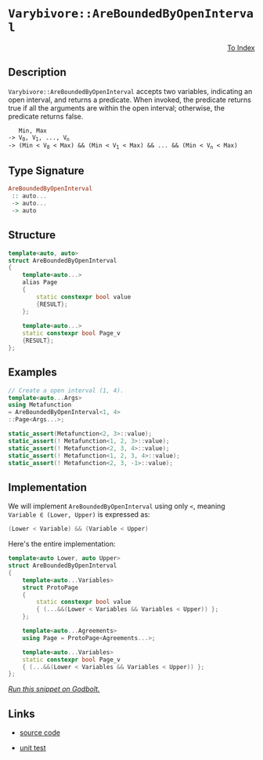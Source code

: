 <!-- Copyright 2024 Feng Mofan
SPDX-License-Identifier: Apache-2.0 -->

# `Varybivore::AreBoundedByOpenInterval`

<p style='text-align: right;'><a href="../../../facilities/metafunctions.md#varybivore-are-bounded-by-open-interval">To Index</a></p>

## Description

`Varybivore::AreBoundedByOpenInterval` accepts two variables, indicating an open interval, and returns a predicate.
When invoked, the predicate returns true if all the arguments are within the open interval;
otherwise, the predicate returns false.

<pre><code>   Min, Max
-> V<sub>0</sub>, V<sub>1</sub>, ..., V<sub>n</sub>
-> (Min &lt; V<sub>0</sub> &lt; Max) && (Min &lt; V<sub>1</sub> &lt; Max) && ... && (Min &lt; V<sub>n</sub> &lt; Max)</code></pre>

## Type Signature

```Haskell
AreBoundedByOpenInterval
 :: auto...
 -> auto...
 -> auto
```

## Structure

```C++
template<auto, auto>
struct AreBoundedByOpenInterval
{
    template<auto...>
    alias Page
    {
        static constexpr bool value
        {RESULT};
    };
    
    template<auto...>
    static constexpr bool Page_v
    {RESULT};
};
```

## Examples

```C++
// Create a open interval (1, 4).
template<auto...Args>
using Metafunction
= AreBoundedByOpenInterval<1, 4>
::Page<Args...>;

static_assert(Metafunction<2, 3>::value);
static_assert(! Metafunction<1, 2, 3>::value);
static_assert(! Metafunction<2, 3, 4>::value);
static_assert(! Metafunction<1, 2, 3, 4>::value);
static_assert(! Metafunction<2, 3, -1>::value);
```

## Implementation

We will implement `AreBoundedByOpenInterval` using only `<`, meaning <code>Variable &in; (Lower, Upper)</code> is expressed as:

```C++
(Lower < Variable) && (Variable < Upper)
```

Here's the entire implementation:

```C++
template<auto Lower, auto Upper>
struct AreBoundedByOpenInterval
{
    template<auto...Variables>
    struct ProtoPage
    {
        static constexpr bool value
        { (...&&(Lower < Variables && Variables < Upper)) };
    };

    template<auto...Agreements>
    using Page = ProtoPage<Agreements...>;

    template<auto...Variables>
    static constexpr bool Page_v 
    { (...&&(Lower < Variables && Variables < Upper)) };
};
```

[*Run this snippet on Godbolt.*](https://godbolt.org/#z:OYLghAFBqd5QCxAYwPYBMCmBRdBLAF1QCcAaPECAMzwBtMA7AQwFtMQByARg9KtQYEAysib0QXACx8BBAKoBnTAAUAHpwAMvAFYTStJg1DIApACYAQuYukl9ZATwDKjdAGFUtAK4sGISQAcpK4AMngMmAByPgBGmMQgAMyJpAAOqAqETgwe3r7%2BQemZjgJhEdEscQnJtpj2JQxCBEzEBLk%2BfoG19dlNLQRlUbHxSSkKza3t%2BV3j/YMVVaMAlLaoXsTI7BwEmCypBjsmiW5MXkQA1CGoAO7xpOenF3KpqfFH2CYaAILjxF4O5y%2BxEwFjWDCw6AsAE8APKvBgASUE8QAbmJPl8TAB2Kzfc74847PYHTBHE5nVAAOmpADUWngmDF6Ap3hiCedfv8COdlMRUERlExgKS8QTsbivuz2bNHMhzmgGONMKpUsRzjFUJ5zmjvCLJVL8eLzhBqZTzAA2C0QK63NVk8504gMpmYBTnC0Wh30xnM93Hc7PV7EJZLd1YgAiRwl7OxkcSErZBKJ%2ByYh2Ojyp1K%2BwGBu0YBBZiQ%2BovxXkyRh5QswfvDPL5AqrZOzubYggUptZ8YxifxyZJZIzpsdzuZrJLHOasvlAiVKrVGq1guFAH0Ue7x0aTdSPWZzdabvE/W4vU6fa73bvPcOz277YH4iGw3GExGo93vgB6ABUP9/f4/GLfj%2BAAq2BCMBv4AZ%2Bf4wV%2BUGYp%2BH7nG4wKptWTDnKg8LnOEOzEDqxpcPckhLGa3x9mhA4UqaQLAIWxZfGW4TAOcACymDNFQXgMA42TdoktZAiCYIQtCcKMEieE6mSRHnJIY5fCAIBLqSxy0e225Fm%2B3wYjKeDIMuTAKEorQQOxnHcbxAhkmY9yJO8Sk6l4mBLNpPyTvphnGfEBAQGAYBsRxTBcTxDQyfctnnPZRaOWIzmuV23x6QZRkmb5/mBRZoV8cckUpHJDkgE5LluclXlpX5AXmcFllhccsl5cRhXFQlEplalPmVZlNXZdZuV2fcAC0XDNXFJXxhwKy0JwACsvB%2BBwWikKgnBuNY1gcmsGzVuYiQ8KQBCaJNKwANYgDNZiUliZiBAEM0aAAnBdGjmgEKTTRwki8CwEgaBopALUtK0cLwCggP9h2LZNpBwLAMCICAawEKkZzkJQaB7HQ8SRKwWyqAE5qDeakjnMAyBylIlJmLwmD4EQTroHo/CCCIYjsFIMiCIoKjqFDpC6ER1zEEwqScDwU2zfNR3LZwMJnCj3KoFQ5z44TxOk%2BT5yU2YxoeJj9B2mYe1LLwkNaCsEBIBjqRY2QFAQNbtsgMAUi2TQtB4WDEAxNLMThC0UJi7wfvMMQsIxNomAOEHpAY62BAwgwtCB3zWAxF4wAnLQtBg9wvBYCwhjAOIqd4MCvEoq60vKlHZxbPtuF1NLtB4DEwthx4WDSwQTo/XnpCV8QGpKOGuxFy3RhHSsVAGHRNJ4Jg1ziQt%2B3M8IojiBza/c2o0sC/oRcoOtlj6K3YOQCsWENLng3jOgRzhqYljWGYQODwzVcX90UcNC44JTH4IioRwhDEqCMIiRQsgCAAXoSBDR5jDASEROwP9egTDaJ4DoegUFWUaOghBYCkG2HQTA5B%2BCQELHASsBQW1NgSAlhwOaANpbAxVgTImJMyYU0kFTY0uBCAkAvMbU2U8VgIEwEwLACQICnX8IkSkD1EhYkkBoSQN1zR/RmuaB6%2BhOBfVID9PalJzRcFeg9AIpiZqSC4DNRR5pmF82BqDcGB0p4w3hpbRG8tUb20dgbHGbBOAtBYCiLEg0MLIAMBWLgD1KRcEpEtWmAiGZM1kKzTe0ht5KF3nzXQtkhYiyDgwphgNeDAzlsjM4mFlbBNCeE%2BUUSWIxLiQk3WqB9aHl2mYE2rioYWytu0m2Bs0YO0GU7WpYTIlFxiVwf67tPaUB9nzEOAcY4rLDjCCOP8Y5x3zInZO0s04ZyzjnGOBdx5bCWvgcujhK650SaoWuOwY6Nw%2BktFubcA6d0uabXuMdB7D0wKPQuRgJ6gD6XwWeCh56L2XjHNe6T2aZNkDvXmS08kH0nk/KwJ8PnnxkctVI19OC3wIPfAS2KX5v3iB/fF1C6ioOcBAVwpDgjggIYsCBGQoE5EwfkLlxRsgcvAd/XBfRJh8sAaKho4qBgUMQdgkhkrFVzHlYQ%2Bhqx1h0K4MUqWjjOAPGICEsJETGla1ifEjQfC6aCN2jqkRfSxESKkZQBh%2BjDGxNUViWxWIsSJDUZIYmRFSkyxBrYFxZtoawwRkjBWIy/HY1xkEo16sWAKBRHKFEzSSTjBpjalJREEUbyRZzeQ2S0U6CSKQApos866ocUDWW3jFY1JTSTNNGbtTZrQuMNpHTDbJB6ZG/pKAxnDN8WOkYGaXirhicuHNBBDJtr4HQBZ3tfb%2BzDmszd4dI7R37rswQ%2ByU5XMwOnTOYhTn93OaCn5pBrmoLudXR5yA64vORG83gHz25Qm%2Bd3P5/cAUZCBWPUFzE3EzyFNCheS94TwrScWiQyKublr3lWxpR9n64rPvAS%2BRLsi5w/HfTDOKLCvzKe/PAWA6XSuyH/dwyqgHsrVZytI3KGisrgUKljIqcEyqVXkKVfG0GqvKAqsh/RWWzFaMKpB1DaHs3rSG1hwTU3pszd2nYvaID8PpkI%2B1vTzZOskSMAlH13UgDMLE5IM17rWL%2BskLEr0G1lM4M4iGojSBnUkFiKm3quBSAel6xRXAsS6I4IkPVjaw3DoYdTFzoaHVGYHvETIzhJBAA)

## Links

- [source code](../../../../conceptrodon/varybivore/are_bounded_by_open_interval.hpp)

- [unit test](../../../../tests/unit/metafunctions/varybivore/are_bounded_by_open_interval.test.hpp)
